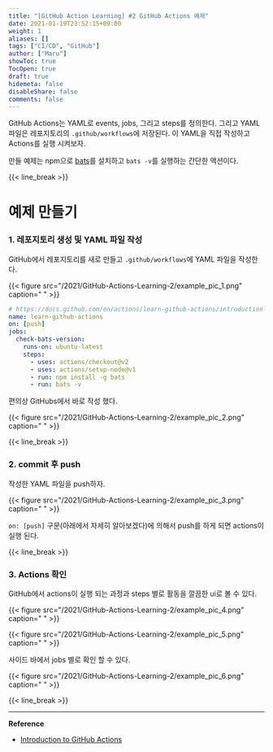 ```yaml
---
title: "[GitHub Action Learning] #2 GitHub Actions 예제"
date: 2021-01-19T23:52:15+09:00
weight: 1
aliases: []
tags: ["CI/CD", "GitHub"]
author: ["Maru"]
showToc: true
TocOpen: true
draft: true
hidemeta: false
disableShare: false
comments: false
---
```


GitHub Actions는 YAML로 events, jobs, 그리고 steps를 정의한다. 그리고 YAML 파일은 레포지토리의 `.github/workflows`에 저장된다. 이 YAML을 직접 작성하고 Actions를 실행 시켜보자.

만들 예제는 npm으로 [bats](https://www.npmjs.com/package/bats)를 설치하고 `bats -v`를 실행하는 간단한 액션이다.

{{< line_break >}}

# 예제 만들기

### 1. 레포지토리 생성 및 YAML 파일 작성

GitHub에서 레포지토리를 새로 만들고 `.github/workflows`에 YAML 파일을 작성한다.

{{< figure src="/2021/GitHub-Actions-Learning-2/example_pic_1.png" caption=" " >}}

```yaml
# https://docs.github.com/en/actions/learn-github-actions/introduction-to-github-actions#create-an-example-workflow
name: learn-github-actions
on: [push]
jobs:
  check-bats-version:
    runs-on: ubuntu-latest
    steps:
      - uses: actions/checkout@v2
      - uses: actions/setup-node@v1
      - run: npm install -g bats
      - run: bats -v
```

편의상 GitHubs에서 바로 작성 했다.

{{< figure src="/2021/GitHub-Actions-Learning-2/example_pic_2.png" caption=" " >}}

{{< line_break >}}

### 2. commit 후 push

작성한 YAML 파일을 push하자.

{{< figure src="/2021/GitHub-Actions-Learning-2/example_pic_3.png" caption=" " >}}

`on: [push]` 구문(아래에서 자세히 알아보겠다)에 의해서 push를 하게 되면 actions이 실행 된다.

{{< line_break >}}

### 3. Actions 확인

GitHub에서 actions이 실행 되는 과정과 steps 별로 활동을 깔끔한 ui로 볼 수 있다.

{{< figure src="/2021/GitHub-Actions-Learning-2/example_pic_4.png" caption=" " >}}

{{< figure src="/2021/GitHub-Actions-Learning-2/example_pic_5.png" caption=" " >}}

사이드 바에서 jobs 별로 확인 할 수 있다.

{{< figure src="/2021/GitHub-Actions-Learning-2/example_pic_6.png" caption=" " >}}

{{< line_break >}}

---

**Reference**

- [Introduction to GitHub Actions](https://docs.github.com/en/free-pro-team@latest/actions/learn-github-actions/introduction-to-github-actions#the-components-of-github-actions)
